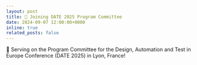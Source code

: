 ```yaml
---
layout: post
title: 🔧 Joining DATE 2025 Program Committee
date: 2024-09-07 12:00:00+0000
inline: true
related_posts: false
---
```


🔧 Serving on the Program Committee for the Design, Automation and Test in Europe Conference (DATE 2025) in Lyon, France!